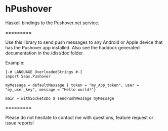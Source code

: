 hPushover
=========

Haskell bindings to the Pushover.net service.

=========

Use this library to send push messages to any Android or Apple device that has the Pushover app installed. Also see the haddock generated documentation in the /dist/doc folder.

Example:
```
{-# LANGUAGE OverloadedStrings #-}
import Saas.Pushover

myMessage = defaultMessage { token = "my_App_token", user = "my_user_key", message = "Hello world!"}

main = withSocketsDo $ sendPushMessage myMessage 
```

=========

Please do not hesitate to contact me with questions, feature request or issue reports!
